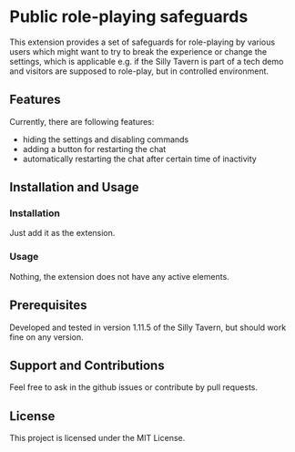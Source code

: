 # Public role-playing safeguards

This extension provides a set of safeguards for role-playing by various users which might want to try to break the 
experience or change the settings, which is applicable e.g. if the Silly Tavern is part of a tech demo and visitors
are supposed to role-play, but in controlled environment.

## Features

Currently, there are following features:
- hiding the settings and disabling commands
- adding a button for restarting the chat
- automatically restarting the chat after certain time of inactivity

## Installation and Usage

### Installation

Just add it as the extension.

### Usage

Nothing, the extension does not have any active elements.

## Prerequisites

Developed and tested in version 1.11.5 of the Silly Tavern, but should work fine on any version. 

## Support and Contributions

Feel free to ask in the github issues or contribute by pull requests.

## License

This project is licensed under the MIT License.
